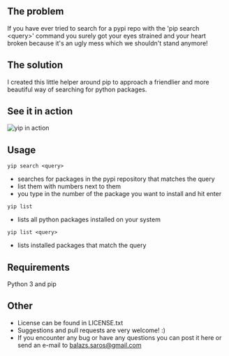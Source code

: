 ## The problem
If you have ever tried to search for a pypi repo with the 'pip search \<query\>' command you surely got your eyes strained and your heart broken because it's an ugly mess which we shouldn't stand anymore!
## The solution
I created this little helper around pip to approach a friendlier and more beautiful way of searching for python packages.
## See it in action
![yip in action](http://i.imgur.com/P0ezTl5.gif)
## Usage
```
yip search <query>
```
 - searches for packages in the pypi repository that matches the query
 - list them with numbers next to them
 - you type in the number of the package you want to install and hit enter
```
yip list
```
 - lists all python packages installed on your system
```
yip list <query>
```
 - lists installed packages that match the query

## Requirements
Python 3 and pip
 
## Other
 - License can be found in LICENSE.txt
 - Suggestions and pull requests are very welcome! :)
 - If you encounter any bug or have any questions you can post it here or send an e-mail to balazs.saros@gmail.com
